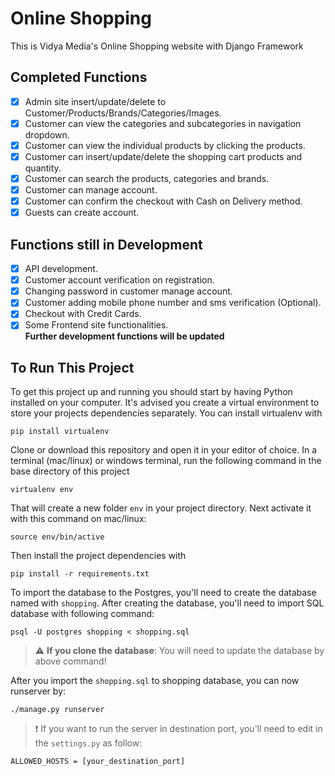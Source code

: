 # Online Shopping
This is Vidya Media's Online Shopping website with Django Framework

## Completed Functions
- [x] Admin site insert/update/delete to Customer/Products/Brands/Categories/Images.
- [x] Customer can view the categories and subcategories in navigation dropdown.
- [x] Customer can view the individual products by clicking the products.
- [x] Customer can insert/update/delete the shopping cart products and quantity.
- [x] Customer can search the products, categories and brands.
- [x] Customer can manage account. 
- [x] Customer can confirm the checkout with Cash on Delivery method.
- [x] Guests can create account.

## Functions still in Development
- [x] API development.
- [x] Customer account verification on registration.
- [x] Changing password in customer manage account.
- [x] Customer adding mobile phone number and sms verification (Optional).
- [x] Checkout with Credit Cards.
- [x] Some Frontend site functionalities. \
**Further development functions will be updated**

## To Run This Project
To get this project up and running you should start by having Python installed on your computer. It's advised you create a virtual environment to store your projects dependencies separately. You can install virtualenv with
```
pip install virtualenv
```
Clone or download this repository and open it in your editor of choice. In a terminal (mac/linux) or windows terminal, run the following command in the base directory of this project

```
virtualenv env
```

That will create a new folder `env` in your project directory. Next activate it with this command on mac/linux:

```
source env/bin/active
```

Then install the project dependencies with

```
pip install -r requirements.txt
```

To import the database to the Postgres, you'll need to create the database named with `shopping`. After creating the database, you'll need to import SQL database with following command:

```
psql -U postgres shopping < shopping.sql
```

> :warning: **If you clone the database**: You will need to update the database by above command!

After you import the `shopping.sql` to shopping database, you can now runserver by:
```
./manage.py runserver
```
> :exclamation: If you want to run the server in destination port, you'll need to edit in the `settings.py` as follow:
```
ALLOWED_HOSTS = [your_destination_port]
```

